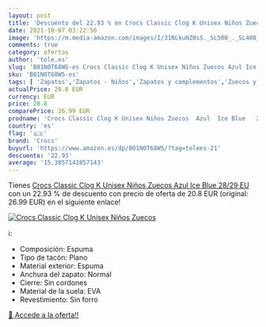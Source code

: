 ```yaml
---
layout: post
title: 'Descuento del 22.93 % en Crocs Classic Clog K Unisex Niños Zuecos'
date: 2021-10-07 03:22:56
image: 'https://m.media-amazon.com/images/I/31NLkuNZ0sS._SL500_._SL400_.jpg'
comments: true
category: ofertas
author: 'tole.es'
slug: 'B01N0T68W5-es Crocs Classic Clog K Unisex Niños Zuecos Azul Ice Blue...'
sku: 'B01N0T68W5-es'
tags: [ 'Zapatos','Zapatos - Niños','Zapatos y complementos','Zuecos y mules para niño','crocs','zuecos', ]
actualPrice: 20.8 EUR
currency: EUR
price: 20.8
comparePrice: 26.99 EUR
prodname: 'Crocs Classic Clog K Unisex Niños Zuecos  Azul  Ice Blue   28/29 EU'
country: 'es'
flag: '🇪🇸'
brand: 'Crocs'
buyurl: 'https://www.amazon.es/dp/B01N0T68W5/?tag=tolees-21'
descuento: '22.93'
average: '15.3057142857143'
---
```


Tienes [Crocs Classic Clog K Unisex Niños Zuecos  Azul  Ice Blue   28/29 EU](https://www.amazon.es/dp/B01N0T68W5/?tag=tolees-21) con un 22.93 % de descuento con precio de oferta de 20.8 EUR (original: 26.99 EUR) en el siguiente enlace!

[![Crocs Classic Clog K Unisex Niños Zuecos](https://m.media-amazon.com/images/I/31NLkuNZ0sS._SL500_._SL400_.jpg)](https://www.amazon.es/dp/B01N0T68W5/?tag=tolees-21)

ℹ️:

- Composición: Espuma
- Tipo de tacón: Plano
- Material exterior: Espuma
- Anchura del zapato: Normal
- Cierre: Sin cordones
- Material de la suela: EVA
- Revestimiento: Sin forro

[🛒 Accede a la oferta!!](https://www.amazon.es/dp/B01N0T68W5/?tag=tolees-21)

